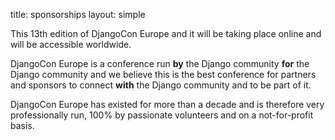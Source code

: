 title: sponsorships
layout: simple

This 13th edition of DjangoCon Europe and it will be taking place online and will be accessible worldwide.

DjangoCon Europe is a conference run **by** the Django community **for** the Django community and we believe this is the best conference for partners and sponsors to connect **with** the Django community and to be part of it.

DjangoCon Europe has existed for more than a decade and is therefore very professionally run, 100% by passionate volunteers and on a not-for-profit basis.
